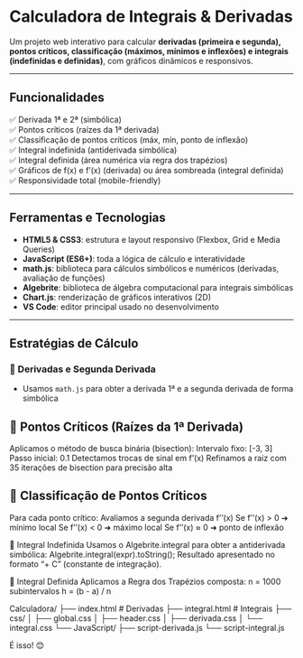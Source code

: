 # Calculadora de Integrais & Derivadas

Um projeto web interativo para calcular **derivadas (primeira e segunda), pontos críticos, classificação (máximos, mínimos e inflexões) e integrais (indefinidas e definidas)**, com gráficos dinâmicos e responsivos.  

---

## Funcionalidades

✅ Derivada 1ª e 2ª (simbólica)  
✅ Pontos críticos (raízes da 1ª derivada)  
✅ Classificação de pontos críticos (máx, mín, ponto de inflexão)  
✅ Integral indefinida (antiderivada simbólica)  
✅ Integral definida (área numérica via regra dos trapézios)  
✅ Gráficos de f(x) e f’(x) (derivada) ou área sombreada (integral definida)  
✅ Responsividade total (mobile-friendly)

---

## Ferramentas e Tecnologias

- **HTML5 & CSS3**: estrutura e layout responsivo (Flexbox, Grid e Media Queries)
- **JavaScript (ES6+)**: toda a lógica de cálculo e interatividade
- **math.js**: biblioteca para cálculos simbólicos e numéricos (derivadas, avaliação de funções)
- **Algebrite**: biblioteca de álgebra computacional para integrais simbólicas
- **Chart.js**: renderização de gráficos interativos (2D)
- **VS Code**: editor principal usado no desenvolvimento

---

## Estratégias de Cálculo

### 🔷 Derivadas e Segunda Derivada
- Usamos `math.js` para obter a derivada 1ª e a segunda derivada de forma simbólica

## 🔷 Pontos Críticos (Raízes da 1ª Derivada)
Aplicamos o método de busca binária (bisection):
Intervalo fixo: [-3, 3]
Passo inicial: 0.1
Detectamos trocas de sinal em f’(x)
Refinamos a raiz com 35 iterações de bisection para precisão alta

## 🔷 Classificação de Pontos Críticos
Para cada ponto crítico:
Avaliamos a segunda derivada f’’(x)
Se f’’(x) > 0 ➜ mínimo local
Se f’’(x) < 0 ➜ máximo local
Se f’’(x) ≈ 0 ➜ ponto de inflexão

🔷 Integral Indefinida
Usamos o Algebrite.integral para obter a antiderivada simbólica:
Algebrite.integral(expr).toString();
Resultado apresentado no formato “+ C” (constante de integração).

🔷 Integral Definida
Aplicamos a Regra dos Trapézios composta:
n = 1000 subintervalos
h = (b - a) / n

Calculadora/
├── index.html        # Derivadas
├── integral.html     # Integrais
├── css/
│   ├── global.css
│   ├── header.css
│   ├── derivada.css
│   └── integral.css
└── JavaScript/
    ├── script-derivada.js
    └── script-integral.js


É isso! 😊 
